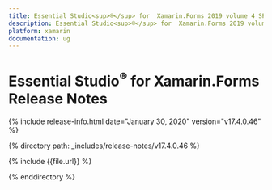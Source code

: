 ```yaml
---
title: Essential Studio<sup>®</sup> for  Xamarin.Forms 2019 volume 4 SP1 Release Notes  
description: Essential Studio<sup>®</sup> for  Xamarin.Forms 2019 volume 4 SP1 Release Notes  
platform: xamarin
documentation: ug
---
```


# Essential Studio<sup>®</sup> for  Xamarin.Forms  Release Notes  

{% include release-info.html date="January 30, 2020"  version="v17.4.0.46" %} 


{% directory path: _includes/release-notes/v17.4.0.46 %}

{% include {{file.url}} %}

{% enddirectory %}